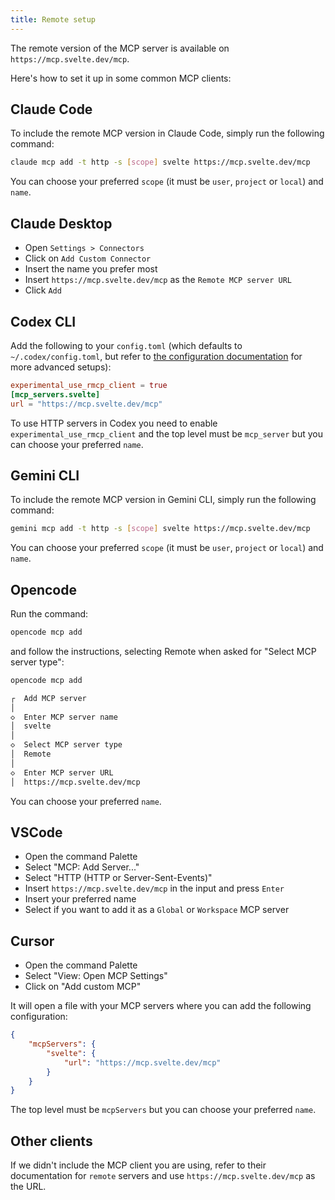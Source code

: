```yaml
---
title: Remote setup
---
```


The remote version of the MCP server is available on `https://mcp.svelte.dev/mcp`.

Here's how to set it up in some common MCP clients:

## Claude Code

To include the remote MCP version in Claude Code, simply run the following command:

```bash
claude mcp add -t http -s [scope] svelte https://mcp.svelte.dev/mcp
```

You can choose your preferred `scope` (it must be `user`, `project` or `local`) and `name`.

## Claude Desktop

- Open `Settings > Connectors`
- Click on `Add Custom Connector`
- Insert the name you prefer most
- Insert `https://mcp.svelte.dev/mcp` as the `Remote MCP server URL`
- Click `Add`

## Codex CLI

Add the following to your `config.toml` (which defaults to `~/.codex/config.toml`, but refer to [the configuration documentation](https://github.com/openai/codex/blob/main/docs/config.md) for more advanced setups):

```toml
experimental_use_rmcp_client = true
[mcp_servers.svelte]
url = "https://mcp.svelte.dev/mcp"
```

To use HTTP servers in Codex you need to enable `experimental_use_rmcp_client` and the top level must be `mcp_server` but you can choose your preferred `name`.

## Gemini CLI

To include the remote MCP version in Gemini CLI, simply run the following command:

```bash
gemini mcp add -t http -s [scope] svelte https://mcp.svelte.dev/mcp
```

You can choose your preferred `scope` (it must be `user`, `project` or `local`) and `name`.

## Opencode

Run the command:

```bash
opencode mcp add
```

and follow the instructions, selecting Remote when asked for "Select MCP server type":

```bash
opencode mcp add

┌  Add MCP server
│
◇  Enter MCP server name
│  svelte
│
◇  Select MCP server type
│  Remote
│
◇  Enter MCP server URL
│  https://mcp.svelte.dev/mcp
```

You can choose your preferred `name`.

## VSCode

- Open the command Palette
- Select "MCP: Add Server..."
- Select "HTTP (HTTP or Server-Sent-Events)"
- Insert `https://mcp.svelte.dev/mcp` in the input and press `Enter`
- Insert your preferred name
- Select if you want to add it as a `Global` or `Workspace` MCP server

## Cursor

- Open the command Palette
- Select "View: Open MCP Settings"
- Click on "Add custom MCP"

It will open a file with your MCP servers where you can add the following configuration:

```json
{
	"mcpServers": {
		"svelte": {
			"url": "https://mcp.svelte.dev/mcp"
		}
	}
}
```

The top level must be `mcpServers` but you can choose your preferred `name`.

## Other clients

If we didn't include the MCP client you are using, refer to their documentation for `remote` servers and use `https://mcp.svelte.dev/mcp` as the URL.
